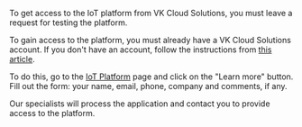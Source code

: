 To get access to the IoT platform from VK Cloud Solutions, you must leave a request for testing the platform.

<warn>

To gain access to the platform, you must already have a VK Cloud Solutions account.
If you don't have an account, follow the instructions from [this article](https://mcs.mail.ru/docs/ru/additionals/start/get-started/registration).

</warn>

To do this, go to the [IoT Platform](https://mcs.mail.ru/iot/) page and click on the "Learn more" button. Fill out the form: your name, email, phone, company and comments, if any.

Our specialists will process the application and contact you to provide access to the platform.